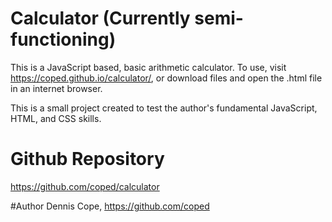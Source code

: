 # Calculator (Currently semi-functioning)
This is a JavaScript based, basic arithmetic calculator. To use, visit https://coped.github.io/calculator/, or download files and open the .html file in an internet browser.

This is a small project created to test the author's fundamental JavaScript, HTML, and CSS skills.

# Github Repository
https://github.com/coped/calculator

#Author 
Dennis Cope, https://github.com/coped